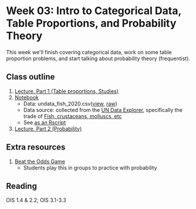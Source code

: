 # Week 03: Intro to Categorical Data, Table Proportions, and Probability Theory

This week we'll finish covering categorical data, work on some table proportion problems, and start talking about probability theory (frequentist).

## Class outline

 1. [Lecture, Part 1 (Table proportions, Studies)](lecture3_s2020_toupload_p1.pdf)
 1. [Notebook](prep_notebook_fishData_redo_week03.ipynb)
    * Data:  undata\_fish\_2020.csv([view](../week02/undata_fish_2020.csv), [raw](https://raw.githubusercontent.com/jnaiman/is542_spring2020/master/week02/undata_fish_2020.csv))
	* Data source: collected from the [UN Data Explorer](http://data.un.org/Explorer.aspx), specifically the trade of [Fish, crustaceans, molluscs, etc](http://data.un.org/Data.aspx?d=ComTrade&f=_l1Code%3a4)
	* See [as an Rscript](Rscripts/prep_notes_fishData_week03_part1.R)
 1. [Lecture, Part 2 (Probability)](lecture3_f2019_toupload_probablity_p2.pdf)
 
## Extra resources

 1. [Beat the Odds Game](http://d3tt741pwxqwm0.cloudfront.net/WGBH/mgbh/mgbh_int_beatodds/index.html)
    * Students play this in groups to practice with probability 
	
## Reading

OIS 1.4 & 2.2; OIS 3.1-3.3

